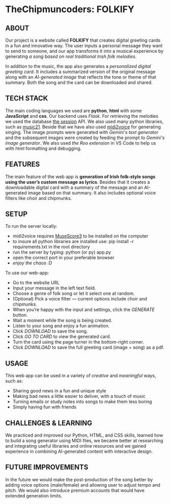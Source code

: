# TheChipmuncoders: FOLKIFY

## ABOUT
Our project is a website called **FOLKIFY** that creates digital greeting cards in a fun and innovative way. The user inputs a personal message they want to send to someone, and our app transforms it into a musical experience by generating *a song based on real traditional Irish folk melodies*.

In addition to the music, the app also generates a *personalized digital greeting card*. It includes a summarized version of the original message along with an *AI-generated image* that reflects the tone or theme of that summary. Both the song and the card can be downloaded and shared.

## TECH STACK
The main coding languages we used are **python**, **html** with some **JavaScript** and **css**. Our backend uses *Flask*. For retrieving the melodies we used the database [the session](https://thesession.org/) API. We also used many python libraries, such as [music21](https://music21-mit.blogspot.com/). Beside that we have also used [midi2voice](https://github.com/mathigatti/midi2voice) for generating singing. The image prompts were generated with *Gemini's text generator* and the subsequent images were created by feeding the prompt to *Gemini's image generator*. We also used *the Roo extension* in VS Code to help us with html formatting and debugging.

## FEATURES
The main feature of the web app is **generation of Irish folk-style songs using the user’s custom message as lyrics**. Besides that it creates a downloadable digital card with a summary of the message and an AI-generated image based on that summary. It also includes optional voice filters like choir and chipmunks.

## SETUP
To run the server locally:
- midi2voice requires [MuseScore3](https://musescore.org/en/download) to be installed on the computer
- to insure all python libraries are installed use: pip install -r requirements.txt in the root directory
- run the server by typing: python (or py) app.py
- open the correct port in your preferable browser
- *enjoy the chaos :D*
  
To use our web-app:
- Go to the website URL
- Input your message in the left text field.
- Choose a genre of folk song or let it select one at random.
- (Optional) Pick a voice filter — current options include choir and chipmunks.
- When you’re happy with the input and settings, click the *GENERATE* button.
- Wait a moment while the song is being created.
- Listen to your song and enjoy a fun animation.
- Click *DOWNLOAD* to save the song.
- Click *GO TO CARD* to view the generated card.
- Turn the card using the page turner in the bottom-right corner.
- Click *DOWNLOAD* to save the full greeting card (image + song) as a pdf.



## USAGE
This web app can be used in a variety of *creative* and *meaningful* ways, such as:
- Sharing good news in a fun and unique style
- Making bad news a little easier to deliver, with a touch of music
- Turning emails or study notes into songs to make them less boring
- Simply having fun with friends 

## CHALLENGES & LEARNING
We practiced and improved our Python, HTML, and CSS skills, learned how to build a song generator using MIDI files, we became better at researching and integrating useful libraries and online resources and we gained experience in combining AI-generated content with interactive design.

## FUTURE IMPROVEMENTS
In the future we would make the post-production of the song better by adding voice options (male/female) and allowing user to adjust tempo and pitch. We would also introduce premium accounts that would have extended generation limits.



